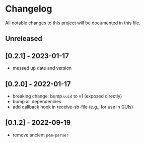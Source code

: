 # Changelog

All notable changes to this project will be documented in this file.

## Unreleased

## [0.2.1] - 2023-01-17

- messed up date and version

## [0.2.0] - 2022-01-17

- breaking change: bump `uuid` to v1 (exposed directly)
- bump all dependencies
- add callback hook in receive-sb-file (e.g., for use in GUIs)

## [0.1.2] - 2022-09-19

- remove ancient `pem-parser`

